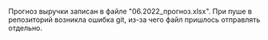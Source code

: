 Прогноз выручки записан в файле "06.2022_прогноз.xlsx". При пуше в репозиторий возникла ошибка git, из-за чего файл пришлось отправлять отдельно.
